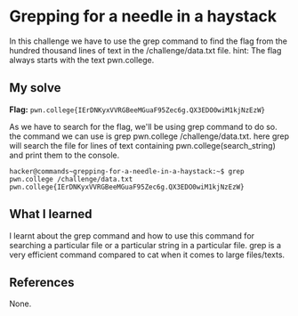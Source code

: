 # Grepping for a needle in a haystack

In this challenge we have to use the grep command to find the flag from the hundred thousand lines of text in
the /challenge/data.txt file. hint: The flag always starts with the text pwn.college.


## My solve
**Flag:** `pwn.college{IErDNKyxVVRGBeeMGuaF95Zec6g.QX3EDO0wiM1kjNzEzW}`

As we have to search for the flag, we'll be using grep command to do so. the command we can use is 
grep pwn.college /challenge/data.txt. here grep will search the file for lines of text containing pwn.college(search_string)
and print them to the console.

```
hacker@commands~grepping-for-a-needle-in-a-haystack:~$ grep pwn.college /challenge/data.txt
pwn.college{IErDNKyxVVRGBeeMGuaF95Zec6g.QX3EDO0wiM1kjNzEzW}
```

## What I learned
I learnt about the grep command and how to use this command for searching a particular file or a particular string in a particular
file. grep is a very efficient command compared to cat when it comes to large files/texts. 

## References 
None.

